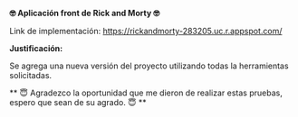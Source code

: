 **🤓 Aplicación front de Rick and Morty 🤓**

Link de implementación:  https://rickandmorty-283205.uc.r.appspot.com/

**Justificación:**

Se agrega una nueva versión del proyecto utilizando todas la herramientas solicitadas.

** 😇 Agradezco la oportunidad que me dieron de realizar estas pruebas, espero que sean de su agrado. 😇 **
